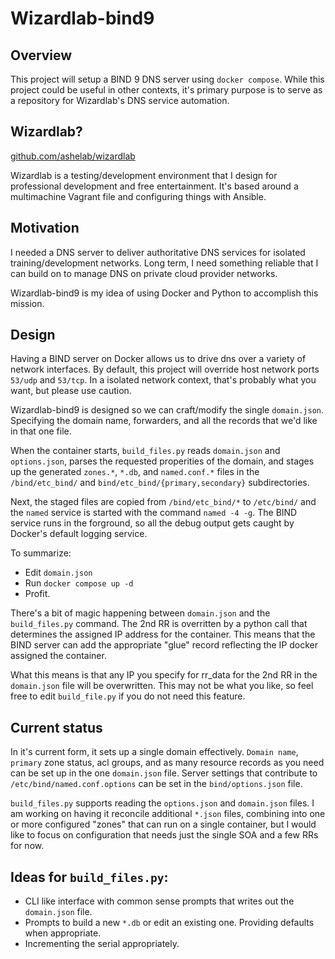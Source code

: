 # Wizardlab-bind9

## Overview
This project will setup a BIND 9 DNS server using `docker compose`.
While this project could be useful in other contexts, it's primary
purpose is to serve as a repository for Wizardlab's DNS service automation.

## Wizardlab?
[github.com/ashelab/wizardlab](https://github.com/ashemath/wizardlab)

Wizardlab is a testing/development environment that I design for
professional development and free entertainment. It's based around a
multimachine Vagrant file and configuring things with Ansible.

## Motivation
I needed a DNS server to deliver authoritative DNS services for
isolated training/development networks. Long term, I need something reliable
that I can build on to manage DNS on private cloud provider networks.

Wizardlab-bind9 is my idea of using Docker and Python to accomplish this
mission.

## Design
Having a BIND server on Docker allows us to drive dns over a variety of
network interfaces. By default, this project will override host network ports
`53/udp` and `53/tcp`. In a isolated network context, that's probably what you
want, but please use caution.

Wizardlab-bind9 is designed so we can craft/modify the single `domain.json`.
Specifying the domain name, forwarders, and all the records that we'd like
in that one file.

When the container starts, `build_files.py` reads `domain.json` and 
`options.json`, parses the requested properities of the domain, and stages up
the generated `zones.*`, `*.db`, and `named.conf.*` files in the
`/bind/etc_bind/` and `bind/etc_bind/{primary,secondary}` subdirectories.

Next, the staged files are copied from `/bind/etc_bind/*` to `/etc/bind/`
and the `named` service is started with the command `named -4 -g`.
The BIND service runs in the forground, so all the debug output gets caught
by Docker's default logging service.

To summarize:

- Edit `domain.json`
- Run `docker compose up -d`
- Profit.

There's a bit of magic happening between `domain.json` and the 
`build_files.py` command. The 2nd RR is overritten by a python
call that determines the assigned IP address for the container.
This means that the BIND server can add the appropriate "glue"
record reflecting the IP docker assigned the container.

What this means is that any IP you specify for rr_data for the 2nd
RR in the `domain.json` file will be overwritten. This may not be
what you like, so feel free to edit `build_file.py` if you do not
need this feature.

## Current status 
In it's current form, it sets up a single domain effectively.
`Domain name`, `primary` zone status, acl groups, and as many resource records
as you need can be set up in the one `domain.json` file.
Server settings that contribute to `/etc/bind/named.conf.options` can be set in
the `bind/options.json` file.

`build_files.py` supports reading the `options.json` and `domain.json` files.
I am working on having it reconcile additional `*.json` files, combining into
one or more configured "zones" that can run on a single container, but I 
would like to focus on configuration that needs just the single SOA and a few
RRs for now.

## Ideas for `build_files.py`:
- CLI like interface with common sense prompts that writes out the
  `domain.json` file.
- Prompts to build a new `*.db` or edit an existing one. Providing defaults when
appropriate.
- Incrementing the serial
appropriately.

